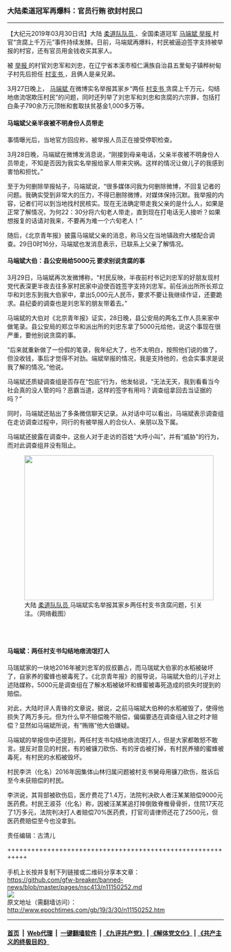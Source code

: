 ### 大陆柔道冠军再爆料：官员行贿 欲封村民口
------------------------

<p>
 【大纪元2019年03月30日讯】大陆
 <a href="http://www.epochtimes.com/gb/tag/%E6%9F%94%E9%81%93%E9%98%9F%E9%98%9F%E5%91%98.html">
  柔道队队员
 </a>
 、全国柔道冠军
 <a href="http://www.epochtimes.com/gb/tag/%E9%A9%AC%E7%AB%AF%E6%96%8C.html">
  马端斌
 </a>
 <a href="http://www.epochtimes.com/gb/tag/%E4%B8%BE%E6%8A%A5.html">
  举报
 </a>
 村官“贪腐上千万元”事件持续发酵。日前，马端斌再爆料，村民被逼迫签字支持被举报的村官，还有官员用金钱收买其家人。
</p>
<p>
 被
 <a href="http://www.epochtimes.com/gb/tag/%E4%B8%BE%E6%8A%A5.html">
  举报
 </a>
 的村官刘忠军和刘忠，在辽宁省本溪市桓仁满族自治县五里甸子镇桦树甸子村先后担任
 <a href="http://www.epochtimes.com/gb/tag/%E6%9D%91%E6%94%AF%E4%B9%A6.html">
  村支书
 </a>
 ，且俩人是亲兄弟。
</p>
<p>
 3月27日晚上，
 <a href="http://www.epochtimes.com/gb/tag/%E9%A9%AC%E7%AB%AF%E6%96%8C.html">
  马端斌
 </a>
 在微博实名举报其家乡“两任
 <a href="http://www.epochtimes.com/gb/tag/%E6%9D%91%E6%94%AF%E4%B9%A6.html">
  村支书
 </a>
 贪腐上千万元，勾结地痞流氓欺压村民”的问题，同时还列举了刘忠军和刘忠和贪腐的六宗罪，包括打白条子790余万元顶帐和套取扶贫基金1,000多万等。
</p>
<h4>
 马端斌父亲半夜被不明身份人员带走
</h4>
<p>
 事情曝光后，当地官方回应称，被举报人员正在接受停职检查。
</p>
<p>
 3月28日晚，马端斌在微博发消息说，“刚接到母亲电话，父亲半夜被不明身份人员带走，不知是否因为我实名举报给家人带来灾祸。这样的情况让做儿子的我感到害怕和担忧。”
</p>
<p>
 至于为何删除举报帖子，马端斌说，“很多媒体问我为何删除微博，不回复记者的问题。我确实受到非常大的压力，不得已删除微博，对媒体保持沉默。我举报的内容，记者们可以到当地找村民核实。现在无法确定带走我父亲的是什么人，如果是正常了解情况，为何22：30分将六旬老人带走，直到现在打电话无人接听？如果想报复的话请对我来，不要再为难一个六旬老人！”
</p>
<p>
 随后，《北京青年报》披露马端斌父亲的消息，称马父在当地镇政府大楼配合调查。29日0时16分，马端斌也发消息表示，已联系上父亲了解情况。
</p>
<h4>
 马端斌大伯：县公安局给5000元 要求别说贪腐的事
</h4>
<p>
 3月29日，马端斌再次发微博称，“村民反映，半夜前村书记刘忠军的好朋友现村党代表深更半夜去往多家村民家中迫使百姓签字支持刘忠军。前任派出所所长郑立华和刘忠东到我大伯家中，拿出5,000元人民币，要求不要让我继续作证，还要跪求。县纪委的调查也是刘忠军的朋友带着去。”
</p>
<p>
 马端斌的大伯对《北京青年报》证实，28日晚，县公安局的两名工作人员来家中做笔录。县公安局的郑立华和派出所的刘忠东拿了5000元给他，说这个事现在很严重，要他别说贪腐的事。
</p>
<p>
 “后来就重新做了一份假的笔录，我年纪大了，也不太明白，按照他们说的做了，但没收钱，事后才觉得不对劲。端斌举报的情况，我是支持他的，也会实事求是说我了解的情况。”他说。
</p>
<p>
 马端斌还质疑调查组是否存在“包庇”行为，他发帖说，“无法无天，我到看看当今社会真的没人管的吗？恶霸当道，这样的签字有用吗？调查组拿回去当证据的吗？”
</p>
<p>
 同时，马端斌还贴出了多条微信聊天记录。从对话中可以看出，马端斌表示调查组在走访调查过程中，同行的有被举报人的合伙人、亲朋以及下属。
</p>
<p>
 马端斌还披露在调查中，这些人对于走访的百姓“大呼小叫”，并有“威胁”的行为，而对此调查组并没有阻止。
</p>
<figure class="wp-caption aligncenter" id="attachment_11150356" style="width: 440px">
 <a href="http://i.epochtimes.com/assets/uploads/2019/03/563-1.jpg">
  <img alt="" class="size-full wp-image-11150356" height="337" src="http://i.epochtimes.com/assets/uploads/2019/03/563-1.jpg" width="440"/>
 </a>
 <br/><figcaption class="wp-caption-text">
  大陆
  <a href="http://www.epochtimes.com/gb/tag/%E6%9F%94%E9%81%93%E9%98%9F%E9%98%9F%E5%91%98.html">
   柔道队队员
  </a>
  马端斌实名举报其家乡两任村支书贪腐问题，引关注。（网络截图）
 </figcaption><br/>
</figure><br/>
<h4>
 马端斌：两任村支书勾结地痞流氓打人
</h4>
<p>
 马瑞斌家的一块地2016年被刘忠军的叔叔霸占，而马瑞斌大伯家的水稻被破坏了，自家养的蜜蜂也被毒死了。《北京青年报》的报导说，马端斌大伯的儿子对上述陆媒称，5000元是调查组在了解水稻被破坏和蜂蜜被毒死造成的损失时提到的赔偿。
</p>
<p>
 对此，大陆时评人青锋的文章说，据说，之前马端斌大伯种的水稻被毁了，使得他损失了两万多元。但为什么早不赔偿晚不赔偿，偏偏要选在调查组入驻之时才赔偿？显然如马端斌所说，有“贿赂”他大伯嫌疑。
</p>
<p>
 马端斌的举报信中还提到，两任村支书勾结地痞流氓打人，但是大家都敢怒不敢言。提反对意见的村民，有的被镰刀砍伤、有的牙齿被打掉，有村民养殖的蜜蜂被毒死，有村民的水稻被毁坏。
</p>
<p>
 村民李洪（化名）2016年因集体山林归属问题被村支书舅母用镰刀砍伤，胜诉后至今未获赔偿的村民。
</p>
<p>
 李洪说，其背部被砍伤后，医疗费花了1.4万，法院判决砍人者汪某某赔偿9000元医药费。村民王淑芬（化名）称，因被汪某某追打摔倒致脊椎骨骨折，住院17天花了1万多元，法院判决打人者赔偿70%医药费，打官司请律师还花了2500元，但医药费赔偿至今也没拿到。
</p>
<p>
 责任编辑：古清儿
</p>

+++++++++++++++++++++++++++++++++++++++++++++++++++++++++++<br/><br/>
手机上长按并复制下列链接或二维码分享本文章：<br/>
https://github.com/gfw-breaker/banned-news/blob/master/pages/nsc413/n11150252.md <br/>
<a href='https://github.com/gfw-breaker/banned-news/blob/master/pages/nsc413/n11150252.md'><img src='https://github.com/gfw-breaker/banned-news/blob/master/pages/nsc413/n11150252.md.png'/></a> <br/>
原文地址（需翻墙访问）：http://www.epochtimes.com/gb/19/3/30/n11150252.htm


------------------------
#### [首页](https://github.com/gfw-breaker/banned-news/blob/master/README.md) &nbsp;|&nbsp; [Web代理](https://github.com/labour-camp/helloworld) &nbsp;|&nbsp; [一键翻墙软件](https://github.com/gfw-breaker/nogfw/blob/master/README.md) &nbsp;| [《九评共产党》](https://github.com/gfw-breaker/9ping.md/blob/master/README.md#九评之一评共产党是什么) | [《解体党文化》](https://github.com/gfw-breaker/jtdwh.md/blob/master/README.md) | [《共产主义的终极目的》](https://github.com/gfw-breaker/gczydzjmd.md/blob/master/README.md)

